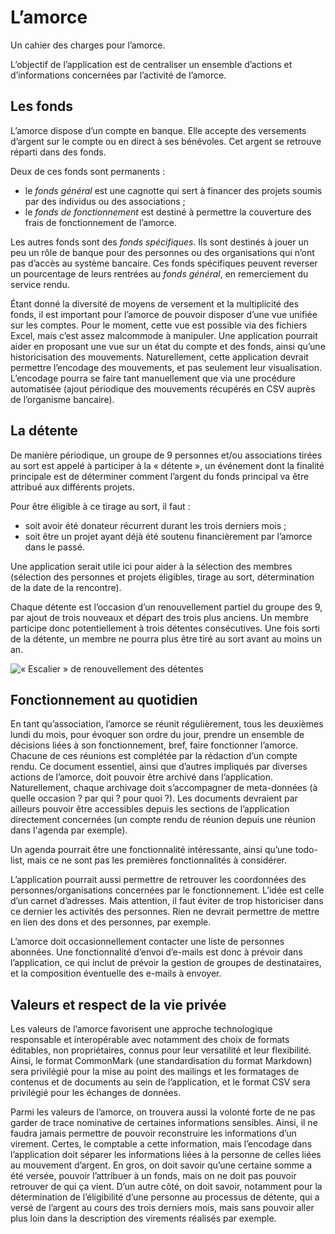 # L’amorce

Un cahier des charges pour l’amorce.

L’objectif de l’application est de centraliser un ensemble d’actions et d’informations concernées par l’activité de l’amorce. 

## Les fonds

L’amorce dispose d’un compte en banque. Elle accepte des versements d’argent sur le compte ou en direct à ses bénévoles. Cet argent se retrouve réparti dans des fonds.

Deux de ces fonds sont permanents :

- le *fonds général* est une cagnotte qui sert à financer des projets soumis par des individus ou des associations ;
- le *fonds de fonctionnement* est destiné à permettre la couverture des frais de fonctionnement de l’amorce.

Les autres fonds sont des *fonds spécifiques*. Ils sont destinés à jouer un peu un rôle de banque pour des personnes ou des organisations qui n’ont pas d’accès au système bancaire. Ces fonds spécifiques peuvent reverser un pourcentage de leurs rentrées au *fonds général*, en remerciement du service rendu.

Étant donné la diversité de moyens de versement et la multiplicité des fonds, il est important pour l’amorce de pouvoir disposer d’une vue unifiée sur les comptes. Pour le moment, cette vue est possible via des fichiers Excel, mais c’est assez malcommode à manipuler. Une application pourrait aider en proposant une vue sur un état du compte et des fonds, ainsi qu’une historicisation des mouvements. Naturellement, cette application devrait permettre l’encodage des mouvements, et pas seulement leur visualisation. L’encodage pourra se faire tant manuellement que via une procédure automatisée (ajout périodique des mouvements récupérés en CSV auprès de l’organisme bancaire).

## La détente

De manière périodique, un groupe de 9 personnes et/ou associations tirées au sort est appelé à participer à la « détente », un événement dont la finalité principale est de déterminer comment l’argent du fonds principal va être attribué aux différents projets.

Pour être éligible à ce tirage au sort, il faut :

- soit avoir été donateur récurrent durant les trois derniers mois ;
- soit être un projet ayant déjà été soutenu financièrement par l’amorce dans le passé.

Une application serait utile ici pour aider à la sélection des membres (sélection des personnes et projets éligibles, tirage au sort, détermination de la date de la rencontre).

Chaque détente est l’occasion d’un renouvellement partiel du groupe des 9, par ajout de trois nouveaux et départ des trois plus anciens. Un membre participe donc potentiellement à trois détentes consécutives. Une fois sorti de la détente, un membre ne pourra plus être tiré au sort avant au moins un an.

![« Escalier » de renouvellement des détentes](https://github.com/user-attachments/assets/9198d778-bff7-4faf-b3cc-fcfd0a86be47)

## Fonctionnement au quotidien

En tant qu’association, l’amorce se réunit régulièrement, tous les deuxièmes lundi du mois, pour évoquer son ordre du jour, prendre un ensemble de décisions liées à son fonctionnement, bref, faire fonctionner l’amorce. Chacune de ces réunions est complétée par la rédaction d’un compte rendu. Ce document essentiel, ainsi que d’autres impliqués par diverses actions de l’amorce, doit pouvoir être archivé dans l’application. Naturellement, chaque archivage doit s’accompagner de meta-données (à quelle occasion ? par qui ? pour quoi ?). Les documents devraient par ailleurs pouvoir être accessibles depuis les sections de l’application directement concernées (un compte rendu de réunion depuis une réunion dans l'agenda par exemple). 

Un agenda pourrait être une fonctionnalité intéressante, ainsi qu’une todo-list, mais ce ne sont pas les premières fonctionnalités à considérer. 

L’application pourrait aussi permettre de retrouver les coordonnées des personnes/organisations concernées par le fonctionnement. L’idée est celle d’un carnet d’adresses. Mais attention, il faut éviter de trop historiciser dans ce dernier les activités des personnes. Rien ne devrait permettre de mettre en lien des dons et des personnes, par exemple.

L’amorce doit occasionnellement contacter une liste de personnes abonnées. Une fonctionnalité d’envoi d’e-mails est donc à prévoir dans l’application, ce qui inclut de prévoir la gestion de groupes de destinataires, et la composition éventuelle des e-mails à envoyer.

## Valeurs et respect de la vie privée

Les valeurs de l’amorce favorisent une approche technologique responsable et interopérable avec notamment des choix de formats éditables, non propriétaires, connus pour leur versatilité et leur flexibilité. Ainsi, le format CommonMark (une standardisation du format Markdown) sera privilégié pour la mise au point des mailings et les formatages de contenus et de documents au sein de l’application, et le format CSV sera privilégié pour les échanges de données.

Parmi les valeurs de l’amorce, on trouvera aussi la volonté forte de ne pas garder de trace nominative de certaines informations sensibles. Ainsi, il ne faudra jamais permettre de pouvoir reconstruire les informations d’un virement. Certes, le comptable a cette information, mais l’encodage dans l’application doit séparer les informations liées à la personne de celles liées au mouvement d’argent. En gros, on doit savoir qu’une certaine somme a été versée, pouvoir l’attribuer à un fonds, mais on ne doit pas pouvoir retrouver de qui ça vient. D’un autre côté, on doit savoir, notamment pour la détermination de l’éligibilité d’une personne au processus de détente, qui a versé de l’argent au cours des trois derniers mois, mais sans pouvoir aller plus loin dans la description des virements réalisés par exemple.
